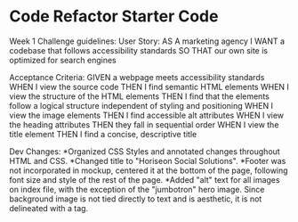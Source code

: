 # Code Refactor Starter Code

Week 1 Challenge guidelines:
User Story:
AS A marketing agency
I WANT a codebase that follows accessibility standards
SO THAT our own site is optimized for search engines

Acceptance Criteria:
GIVEN a webpage meets accessibility standards
WHEN I view the source code
THEN I find semantic HTML elements
WHEN I view the structure of the HTML elements
THEN I find that the elements follow a logical structure independent of styling and positioning
WHEN I view the image elements
THEN I find accessible alt attributes
WHEN I view the heading attributes
THEN they fall in sequential order
WHEN I view the title element
THEN I find a concise, descriptive title

Dev Changes:
*Organized CSS Styles and annotated changes throughout HTML and CSS. 
*Changed title to "Horiseon Social Solutions".
*Footer was not incorporated in mockup, centered it at the bottom of the page, following font size and style of the rest of the page.
*Added "alt" text for all images on index file, with the exception of the "jumbotron" hero image. Since background image is not tied directly to text and is aesthetic, it is not delineated with a tag.